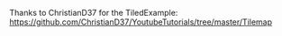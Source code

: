 Thanks to ChristianD37 for the TiledExample: https://github.com/ChristianD37/YoutubeTutorials/tree/master/Tilemap